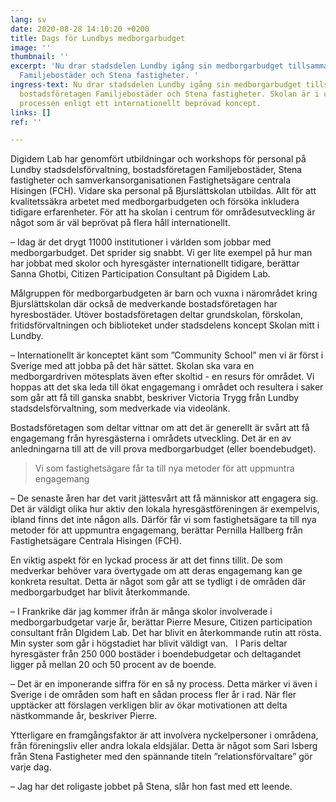 ```yaml
---
lang: sv
date: 2020-08-28 14:10:20 +0200
title: Dags för Lundbys medborgarbudget
image: ''
thumbnail: ''
excerpt: 'Nu drar stadsdelen Lundby igång sin medborgarbudget tillsammans med bostadsföretagen
  Familjebostäder och Stena fastigheter. '
ingress-text: Nu drar stadsdelen Lundby igång sin medborgarbudget tillsammans med
  bostadsföretagen Familjebostäder och Stena fastigheter. Skolan är i centrum för
  processen enligt ett internationellt beprövad koncept.
links: []
ref: ''

---
```

Digidem Lab har genomfört utbildningar och workshops för personal på Lundby stadsdelsförvaltning, bostadsföretagen Familjebostäder, Stena fastigheter och samverkansorganisationen Fastighetsägare centrala Hisingen (FCH). Vidare ska personal på Bjurslättskolan utbildas. Allt för att kvalitetssäkra arbetet med medborgarbudgeten och försöka inkludera tidigare erfarenheter. För att ha skolan i centrum för områdesutveckling är något som är väl beprövat på flera håll internationellt.  

– Idag är det drygt 11000 institutioner i världen som jobbar med medborgarbudget. Det sprider sig snabbt. Vi ger lite exempel på hur man har jobbat med skolor och hyresgäster internationellt tidigare, berättar Sanna Ghotbi, Citizen Participation Consultant på Digidem Lab.

Målgruppen för medborgarbudgeten är barn och vuxna i närområdet kring Bjurslättskolan där också de medverkande bostadsföretagen har hyresbostäder. Utöver bostadsföretagen deltar grundskolan, förskolan, fritidsförvaltningen och biblioteket under stadsdelens koncept Skolan mitt i Lundby.

– Internationellt är konceptet känt som ”Community School” men vi är först i Sverige med att jobba på det här sättet. Skolan ska vara en medborgardriven mötesplats även efter skoltid - en resurs för området. Vi hoppas att det ska leda till ökat engagemang i området och resultera i saker som går att få till ganska snabbt, beskriver Victoria Trygg från Lundby stadsdelsförvaltning, som medverkade via videolänk.

Bostadsföretagen som deltar vittnar om att det är generellt är svårt att få engagemang från hyresgästerna i områdets utveckling. Det är en av anledningarna till att de vill prova medborgarbudget (eller boendebudget). 

> Vi som fastighetsägare får ta till nya metoder för att uppmuntra engagemang

– De senaste åren har det varit jättesvårt att få människor att engagera sig. Det är väldigt olika hur aktiv den lokala hyresgästföreningen är exempelvis, ibland finns det inte någon alls. Därför får vi som fastighetsägare ta till nya metoder för att uppmuntra engagemang, berättar Pernilla Hallberg från Fastighetsägare Centrala Hisingen (FCH).

En viktig aspekt för en lyckad process är att det finns tillit. De som medverkar behöver vara övertygade om att deras engagemang kan ge konkreta resultat. Detta är något som går att se tydligt i de områden där medborgarbudget har blivit återkommande.

– I Frankrike där jag kommer ifrån är många skolor involverade i medborgarbudgetar varje år, berättar Pierre Mesure, Citizen participation consultant från DIgidem Lab. Det har blivit en återkommande rutin att rösta. Min syster som går i högstadiet har blivit väldigt van.   I Paris deltar hyresgäster från 250 000 bostäder i boendebudgetar och deltagandet ligger på mellan 20 och 50 procent av de boende. 

– Det är en imponerande siffra för en så ny process. Detta märker vi även i Sverige i de områden som haft en sådan process fler år i rad. När fler upptäcker att förslagen verkligen blir av ökar motivationen att delta nästkommande år, beskriver Pierre.

Ytterligare en framgångsfaktor är att involvera nyckelpersoner i områdena, från föreningsliv eller andra lokala eldsjälar. Detta är något som Sari Isberg från Stena Fastigheter med den spännande titeln ”relationsförvaltare” gör varje dag. 

– Jag har det roligaste jobbet på Stena, slår hon fast med ett leende.
